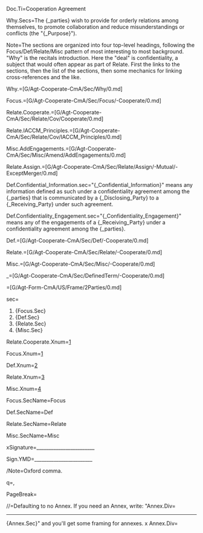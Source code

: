 Doc.Ti=Cooperation Agreement

Why.Secs=The {_parties} wish to provide for orderly relations among themselves, to promote collaboration and reduce misunderstandings or conflicts (the "{_Purpose}").

Note=The sections are organized into four top-level headings, following the Focus/Def/Relate/Misc pattern of most interesting to most background.  "Why" is the recitals introduction.  Here the "deal" is confidentiality, a subject that would often appear as part of Relate.  First the links to the sections, then the list of the sections, then some mechanics for linking cross-references and the like.

Why.=[G/Agt-Cooperate-CmA/Sec/Why/0.md]

Focus.=[G/Agt-Cooperate-CmA/Sec/Focus/-Cooperate/0.md]

Relate.Cooperate.=[G/Agt-Cooperate-CmA/Sec/Relate/Cov/Cooperate/0.md]

Relate.IACCM_Principles.=[G/Agt-Cooperate-CmA/Sec/Relate/Cov/IACCM_Principles/0.md]

Misc.AddEngagements.=[G/Agt-Cooperate-CmA/Sec/Misc/Amend/AddEngagements/0.md]

Relate.Assign.=[G/Agt-Cooperate-CmA/Sec/Relate/Assign/-Mutual/-ExceptMerger/0.md]

Def.Confidential_Information.sec="{_Confidential_Information}" means any information defined as such under a confidentiality agreement among the {_parties} that is communicated by a {_Disclosing_Party} to a {_Receiving_Party} under such agreement.

Def.Confidentiality_Engagement.sec="{_Confidentiality_Engagement}" means any of the engagements of a {_Receiving_Party} under a confidentiality agreement among the {_parties}.

Def.=[G/Agt-Cooperate-CmA/Sec/Def/-Cooperate/0.md]

Relate.=[G/Agt-Cooperate-CmA/Sec/Relate/-Cooperate/0.md]

Misc.=[G/Agt-Cooperate-CmA/Sec/Misc/-Cooperate/0.md]

_=[G/Agt-Cooperate-CmA/Sec/DefinedTerm/-Cooperate/0.md]

=[G/Agt-Form-CmA/US/Frame/2Parties/0.md]  

sec=<ol><li>{Focus.Sec}<li>{Def.Sec}<li>{Relate.Sec}<li>{Misc.Sec}</ol>

Relate.Cooperate.Xnum=<a href="#Relate.Cooperate.Sec" class="xref">1</a>

Focus.Xnum=<a href="#Focus.Sec" class="xref">1</a>

Def.Xnum=<a href="#Def.Sec" class="xref">2</a>

Relate.Xnum=<a href="#Relate.Sec" class="xref">3</a>

Misc.Xnum=<a href="#Misc.Sec" class="xref">4</a>

Focus.SecName=Focus

Def.SecName=Def

Relate.SecName=Relate

Misc.SecName=Misc

xSignature=________________________

Sign.YMD=________________________

/Note=Oxford comma.

q=,

PageBreak=</i>

//=Defaulting to no Annex.  If you need an Annex, write: "Annex.Div=<hr>{Annex.Sec}" and you'll get some framing for annexes.
x
Annex.Div=</i>
